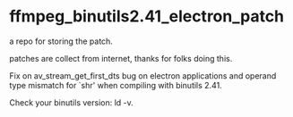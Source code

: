 # ffmpeg_binutils2.41_electron_patch
a repo for storing the patch.

patches are collect from internet, thanks for folks doing this.

Fix on av_stream_get_first_dts bug on electron applications and operand type mismatch for `shr' when compiling with binutils 2.41.

Check your binutils version: ld -v.
